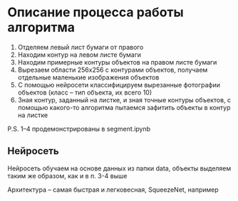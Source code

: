 # Описание процесса работы алгоритма

1. Отделяем левый лист бумаги от правого
2. Находим контур на левом листе бумаги
3. Находим примерные контуры объектов на правом листе бумаги
4. Вырезаем области 256x256 с контурами объектов, получаем отдельные маленькие изображения объектов
5. С помощью нейросети классифицируем вырезанные фотографии объектов (класс – тип объекта, их всего 10)
6. Зная контур, заданный на листке, и зная точные контуры объектов, с помощью какого-то алгоритма пытаемся зафитить объекты в контур на листке

P.S.
1–4 продемонстрированы в segment.ipynb

## Нейросеть

Нейросеть обучаем на основе данных из папки data, объекты выделяем таким же образом, как и в п. 3-4 выше

Архитектура – самая быстрая и легковесная, SqueezeNet, например
